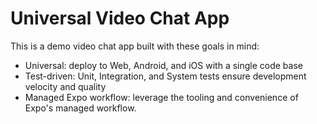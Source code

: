 # Universal Video Chat App

This is a demo video chat app built with these goals in mind:

- Universal: deploy to Web, Android, and iOS with a single code base
- Test-driven: Unit, Integration, and System tests ensure development velocity and quality
- Managed Expo workflow: leverage the tooling and convenience of Expo's managed workflow.
